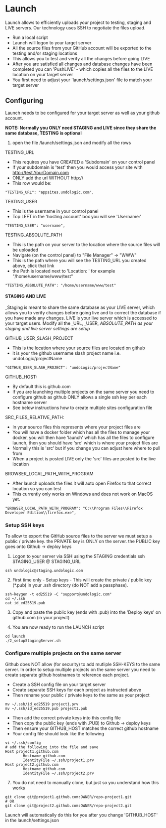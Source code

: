# Launch
Launch allows to efficiently uploads your project to testing, staging and LIVE servers. Our technology uses SSH to negotiate the files upload. 

- Run a local script
- Launch will logon to your target server
- All the source files from your GitHub account will be exported to the testing and/or staging locations
- This allows you to test and verify all the changes before going LIVE 
- After you are satisfied all changes and database changes have been completed you can 'PushLIVE' - which copies all the files to the LIVE location on your target server
- You first need to adjust your 'launch/settings.json' file to match your target server

## Configuring
Launch needs to be configured for your target server as well as your github account. 

**NOTE: Normally you ONLY need STAGING and LIVE since they share the same database, TESTING is optional**

1. open the file /launch/settings.json and modify all the rows 

TESTING_URL
   - This requires you have CREATED a 'Subdomain' on your control panel
   - If your subdomain is 'test' then you would access your site with http://test.YourDomain.com
   - ONLY add the url WITHOUT http:// 
   - This row would be:
     
    "TESTING_URL": "appsites.undologic.com",
     
TESTING_USER
   - This is the username in your control panel
   - Top LEFT in the 'hosting account' box you will see 'Username:'

    "TESTING_USER": "username",

TESTING_ABSOLUTE_PATH
   - This is the path on your server to the location where the source files will be uploaded
   - Navigate (on the control panel) to "File Manager" -> "WWW"
   - This is the path where you will see the TESTING_URL you created above, click that link
   - the Path is located next to 'Location: ' for example "/home/username/www/test" 

    "TESTING_ABSOLUTE_PATH": "/home/username/www/test"

#### STAGING AND LIVE
_Staging is meant to share the same database as your LIVE server, which allows you to verify changes before going live and to correct the database if you have made any changes. 
LIVE is your live server which is accessed to your target users. Modify all the _URL, _USER, _ABSOLUTE_PATH as your staging and live server settings are setup_

GITHUB_USER_SLASH_PROJECT
   - This is the location where your source files are located on github
   - it is your the github username slash project name i.e. undoLogic/projectName

    "GITHUB_USER_SLASH_PROJECT": "undoLogic/projectName"

GITHUB_HOST:
   - By default this is github.com
   - If you are launching multiple projects on the same server you need to configure github as github ONLY allows a single ssh key per each hostname server
   - See below instructions how to create multiple sites configuration file

SRC_FILES_RELATIVE_PATH:
   - In your source files this represents where your project files are
   - You will have a docker folder which has all the files to manage your docker, you will then have 'launch' which has all the files to configure launch, then you should have 'src' which is where your project files are
   - Normally this is 'src' but if you change you can adjust here where to pull from 
   - When a project is posted LIVE only the 'src' files are posted to the live location

BROWSER_LOCAL_PATH_WITH_PROGRAM
   - After launch uploads the files it will auto open Firefox to that correct location so you can test
   - This currently only works on Windows and does not work on MacOS yet. 

    "BROWSER_LOCAL_PATH_WITH_PROGRAM": "C:\\Program Files\\Firefox Developer Edition\\firefox.exe",

### Setup SSH keys
To allow to export the GitHub source files to the server we must setup a public / private key. the PRIVATE key is ONLY on the server. the PUBLIC key goes onto Github -> deploy keys

1. Logon to your server via SSH using the STAGING credentials
ssh STAGING_USER @ STAGING_URL
```angular2html
ssh undologic@staging.undologic.com
```

2. First time only - Setup keys - This will create the private / public key (*.pub) in your .ssh directory (do NOT add a passphase).
```
ssh-keygen -t ed25519 -C "support@undologic.com"
cd ~/.ssh
cat id_ed25519.pub
```
3. Copy and paste the public key (ends with .pub) into the 'Deploy keys' on github.com (in your project)
   
4. You are now ready to run the LAUNCH script
```
cd launch
./2_setupStagingServer.sh
```
### Configure multiple projects on the same server 

Github does NOT allow (for security) to add mutliple SSH-KEYS to the same server. In order to setup multiple projects on the same server you need to create separate github hostnames to reference each project.
- Create a SSH config file on your target server
- Create separate SSH keys for each project as instructed above
- Then rename your public / private keys to the same as your project
```
mv ~/.ssh/id_ed25519 project1.prv
mv ~/.ssh/id_ed25519.pub project1.pub
```
- Then add the correct private keys into this config file
- Then copy the public key (ends with .PUB) to Github -> deploy keys
- Then ensure your GITHUB_HOST matches the correct github hostname
- Your config file should look like the following

```
vi ~/.ssh/config
# add the following into the file and save
Host project1.github.com
        Hostname github.com
        IdentityFile ~/.ssh/project1.prv
Host project2.github.com
        Hostname github.com
        IdentityFile ~/.ssh/project2.prv
```

7. You do not need to manually clone, but just so you understand how this works
```angular2html
git clone git@project1.github.com:OWNER/repo-project1.git
# OR
git clone git@project2.github.com:OWNER/repo-project2.git
```
Launch will automatically do this for you after you change 'GITHUB_HOST' in the launch/settings.json